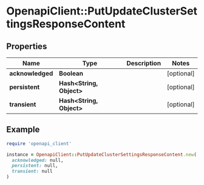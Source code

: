 # OpenapiClient::PutUpdateClusterSettingsResponseContent

## Properties

| Name | Type | Description | Notes |
| ---- | ---- | ----------- | ----- |
| **acknowledged** | **Boolean** |  | [optional] |
| **persistent** | **Hash&lt;String, Object&gt;** |  | [optional] |
| **transient** | **Hash&lt;String, Object&gt;** |  | [optional] |

## Example

```ruby
require 'openapi_client'

instance = OpenapiClient::PutUpdateClusterSettingsResponseContent.new(
  acknowledged: null,
  persistent: null,
  transient: null
)
```

